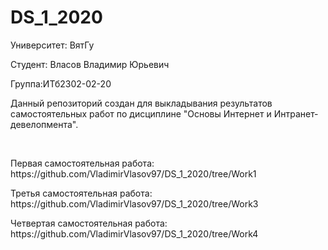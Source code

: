 # DS_1_2020
<p>Университет: ВятГу</p>
<p>Студент: Власов Владимир Юрьевич</p>
<p>Группа:ИТб2302-02-20</p>
<p>Данный репозиторий создан для выкладывания результатов самостоятельных работ по дисциплине "Основы Интернет и Интранет-девелопмента".</p><br>
<p>Первая самостоятельная работа: https://github.com/VladimirVlasov97/DS_1_2020/tree/Work1</p>
<p>Третья самостоятельная работа: https://github.com/VladimirVlasov97/DS_1_2020/tree/Work3</p>
<p>Четвертая самостоятельная работа: https://github.com/VladimirVlasov97/DS_1_2020/tree/Work4</p>
